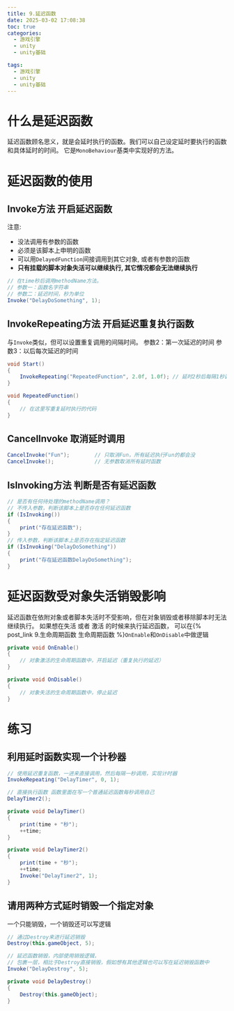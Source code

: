 ```yaml
---
title: 9.延迟函数
date: 2025-03-02 17:08:38
toc: true
categories:
  - 游戏引擎
  - unity
  - unity基础

tags:
  - 游戏引擎
  - unity
  - unity基础
---
```


# 什么是延迟函数
延迟函数顾名思义，就是会延时执行的函数。我们可以自己设定延时要执行的函数和具体延时的时间。
它是`MonoBehaviour`基类中实现好的方法。

# 延迟函数的使用
## Invoke方法 开启延迟函数
注意:
- 没法调用有参数的函数
- 必须是该脚本上申明的函数
- 可以用`DelayedFunction`间接调用到其它对象, 或者有参数的函数
- **只有挂载的脚本对象失活可以继续执行, 其它情况都会无法继续执行**

```cs
// 在time秒后调用methodName方法。 
// 参数一：函数名字符串 
// 参数二：延迟时间，秒为单位 
Invoke("DelayDoSomething", 1);
```

## InvokeRepeating方法 开启延迟重复执行函数
与`Invoke`类似，但可以设置重复调用的间隔时间。
参数2：第一次延迟的时间
参数3：以后每次延迟的时间
```csharp
void Start()
{
    InvokeRepeating("RepeatedFunction", 2.0f, 1.0f); // 延时2秒后每隔1秒调用一次RepeatedFunction方法
}

void RepeatedFunction()
{
    // 在这里写重复延时执行的代码
}
```

##  CancelInvoke 取消延时调用
```csharp
CancelInvoke("Fun");        // 只取消Fun，所有延迟执行Fun的都会没
CancelInvoke();             // 无参数取消所有延时函数
```


## IsInvoking方法 判断是否有延迟函数
```cs
// 是否有任何待处理的methodName调用？
// 不传入参数，判断该脚本上是否存在任何延迟函数
if (IsInvoking())
{
    print("存在延迟函数");
}
// 传入参数，判断该脚本上是否存在指定延迟函数
if (IsInvoking("DelayDoSomething"))
{
    print("存在延迟函数DelayDoSomething");
}
```

# 延迟函数受对象失活销毁影响
延迟函数在依附对象或者脚本失活时不受影响，但在对象销毁或者移除脚本时无法继续执行。
如果想在失活 或者 激活 的时候来执行延迟函数， 可以在{% post_link 9.生命周期函数 生命周期函数 %}`OnEnable`和`OnDisable`中做逻辑
```cs
private void OnEnable()
{
    // 对象激活的生命周期函数中，开启延迟（重复执行的延迟）
}

private void OnDisable()
{
    // 对象失活的生命周期函数中，停止延迟
}
```


# 练习
## 利用延时函数实现一个计秒器
```cs
// 使用延迟重复函数，一进来直接调用，然后每隔一秒调用，实现计时器
InvokeRepeating("DelayTimer", 0, 1);

// 直接执行函数 函数里面在写一个普通延迟函数每秒调用自己
DelayTimer2();

private void DelayTimer()
{
    print(time + "秒");
    ++time;
}

private void DelayTimer2()
{
    print(time + "秒");
    ++time;
    Invoke("DelayTimer2", 1);
}

```

## 请用两种方式延时销毁一个指定对象
一个只能销毁，一个销毁还可以写逻辑
```cs
// 通过Destroy来进行延迟销毁
Destroy(this.gameObject, 5);

// 延迟函数销毁，内部使用销毁逻辑，
// 包裹一层，相比于Destroy直接销毁，假如想有其他逻辑也可以写在延迟销毁函数中
Invoke("DelayDestroy", 5);

private void DelayDestroy()
{
    Destroy(this.gameObject);
}
```